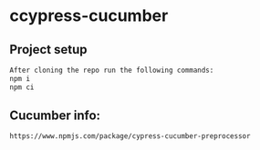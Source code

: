 # ccypress-cucumber

## Project setup
```bash
After cloning the repo run the following commands:
npm i
npm ci
```

## Cucumber info: 
```bash
https://www.npmjs.com/package/cypress-cucumber-preprocessor
```
